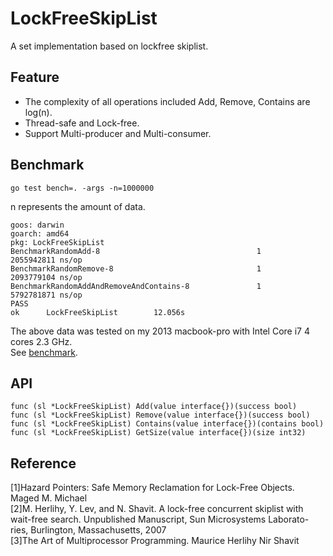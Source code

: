 # LockFreeSkipList
A set implementation based on lockfree skiplist.
## Feature
  * The complexity of all operations included Add, Remove, Contains are log(n).
  * Thread-safe and Lock-free.
  * Support Multi-producer and Multi-consumer.
## Benchmark
```
go test bench=. -args -n=1000000
```
n represents the amount of data.
```
goos: darwin
goarch: amd64
pkg: LockFreeSkipList
BenchmarkRandomAdd-8                                   1        2055942811 ns/op
BenchmarkRandomRemove-8                                1        2093779104 ns/op
BenchmarkRandomAddAndRemoveAndContains-8               1        5792781871 ns/op
PASS
ok      LockFreeSkipList        12.056s
```
The above data was tested on my 2013 macbook-pro with Intel Core i7 4 cores 2.3 GHz. \
See [benchmark](lockfree_skiplist_test.go).
## API
```golang
func (sl *LockFreeSkipList) Add(value interface{})(success bool)
func (sl *LockFreeSkipList) Remove(value interface{})(success bool)
func (sl *LockFreeSkipList) Contains(value interface{})(contains bool)
func (sl *LockFreeSkipList) GetSize(value interface{})(size int32)
```
## Reference
[1]Hazard Pointers: Safe Memory Reclamation for Lock-Free Objects. Maged M. Michael\
[2]M. Herlihy, Y. Lev, and N. Shavit. A lock-free concurrent skiplist with wait-free search. Unpublished Manuscript, Sun Microsystems Laborato- ries, Burlington, Massachusetts, 2007\
[3]The Art of Multiprocessor Programming. Maurice Herlihy Nir Shavit
